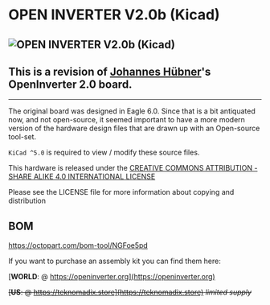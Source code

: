 # OPEN INVERTER V2.0b (Kicad)

![OPEN INVERTER V2.0b (Kicad)](https://raw.githubusercontent.com/Teknomadix/Open_Inverter_2.0b_Kicad/master/brd.png)
---

## This is a revision of [Johannes Hübner](https://johanneshuebner.com)'s OpenInverter 2.0 board.

---
The original board was designed in Eagle 6.0.  Since that is a bit antiquated now, and not open-source, it seemed important to have a more modern version of the hardware design files that are drawn up with an Open-source tool-set.

`KiCad ^5.0` is required to view / modify these source files.  

This hardware is released under the [CREATIVE COMMONS ATTRIBUTION - SHARE ALIKE 4.0 INTERNATIONAL LICENSE](https://creativecommons.org/licenses/by-sa/4.0/)

Please see the LICENSE file for more information about copying and distribution

BOM 
---
https://octopart.com/bom-tool/NGFoe5pd


If you want to purchase an assembly kit you can find them here:

[**WORLD**: @ https://openinverter.org](https://openinverter.org)

<del>[**US**: @ https://teknomadix.store](https://teknomadix.store)  *limited supply*</del>



